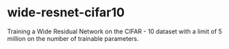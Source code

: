 # wide-resnet-cifar10
Training a Wide Residual Network on the CIFAR - 10 dataset with a limit of 5 million on the number of trainable parameters.
